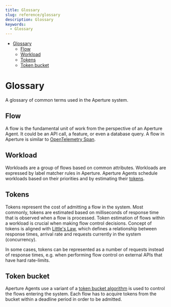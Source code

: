 ```yaml
---
title: Glossary
slug: reference/glossary
description: Glossary
keywords:
  - Glossary
---
```


<!-- @import "[TOC]" {cmd="toc" depthFrom=1 depthTo=6 orderedList=false} -->

<!-- code_chunk_output -->

- [Glossary](#glossary)
  - [Flow](#flow)
  - [Workload](#workload)
  - [Tokens](#tokens)
  - [Token bucket](#token-bucket)

<!-- /code_chunk_output -->

# Glossary

A glossary of common terms used in the Aperture system.

## Flow

A flow is the fundamental unit of work from the perspective of an Aperture
Agent. It could be an API call, a feature, or even a database query. A flow in
Aperture is similar to
[OpenTelemetry Span](https://opentelemetry.io/docs/reference/specification/trace/api/#span).

## Workload

Workloads are a group of flows based on common attributes. Workloads are
expressed by label matcher rules in Aperture. Aperture Agents schedule workloads
based on their priorities and by estimating their [tokens](#tokens).

## Tokens

Tokens represent the cost of admitting a flow in the system. Most commonly,
tokens are estimated based on milliseconds of response time that is observed
when a flow is processed. Token estimation of flows within a workload is crucial
when making flow control decisions. Concept of tokens is aligned with
[Little's Law](https://en.wikipedia.org/wiki/Little%27s_law), which defines a
relationship between response times, arrival rate and requests currently in the
system (concurrency).

In some cases, tokens can be represented as a number of requests instead of
response times, e.g. when performing flow control on external APIs that have
hard rate-limits.

## Token bucket

Aperture Agents use a variant of a
[token bucket algorithm](https://en.wikipedia.org/wiki/Token_bucket) is used to
control the flows entering the system. Each flow has to acquire tokens from the
bucket within a deadline period in order to be admitted.
